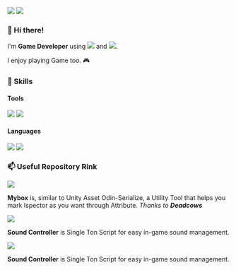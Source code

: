 <a href="mailto:minwoobin2000@gmail.com"><img src="https://img.shields.io/badge/minwoobin2000@gmail.com-EA4335?style=flat-square&logo=Gmail&logoColor=white"/></a>
<a href="https://www.instagram.com/0r7l_ubinzzang/"><img src="https://img.shields.io/badge/0r7l_ubinzzang-E4405F?style=flat-square&logo=Instagram&logoColor=white"/></a>

### 👋 Hi there! 
I'm **Game Developer** using <img src="https://img.shields.io/badge/Unity-000000?style=flat-square&logo=Unity&logoColor=white"/> and <img src="https://img.shields.io/badge/Cocos Creator-55C2E1?style=flat-square&logo=Cocos&logoColor=white"/>.

I enjoy playing Game too. 🎮


### 💪 Skills 
#### Tools
<img src="https://img.shields.io/badge/Unity-000000?style=flat-square&logo=Unity&logoColor=white"/> <img src="https://img.shields.io/badge/Cocos Creator-55C2E1?style=flat-square&logo=Cocos&logoColor=white"/> 
#### Languages
<img src="https://img.shields.io/badge/C Sharp-239120?style=flat-square&logo=C Sharp&logoColor=white"/> <img src="https://img.shields.io/badge/TypeScript-3178C6?style=flat-square&logo=TypeScript&logoColor=white"/>



### 📫 Useful Repository Rink
<a href="https://github.com/WoobinMin/Mybox"><img src="https://img.shields.io/badge/MyBox-9FEF00?style=flat-square&logo=Hack The Box&logoColor=white"/></a>

**Mybox** is, similar to Unity Asset Odin-Serialize, a Utility Tool that helps you mark Ispector as you want through Attribute.
*Thanks to **Deadcows***

<a href="https://github.com/WoobinMin/SoundController"><img src="https://img.shields.io/badge/Sound Controller-239120?style=flat-square&logo=C Sharp&logoColor=white"/></a>

**Sound Controller** is Single Ton Script for easy in-game sound management.

<a href="https://github.com/WoobinMin/RandomMapGeneratorWithTileMap"><img src="https://img.shields.io/badge/RetroPie-CC0000?style=flat-square&logo=RandomMapGenerator&logoColor=white"/></a>

**Sound Controller** is Single Ton Script for easy in-game sound management.
